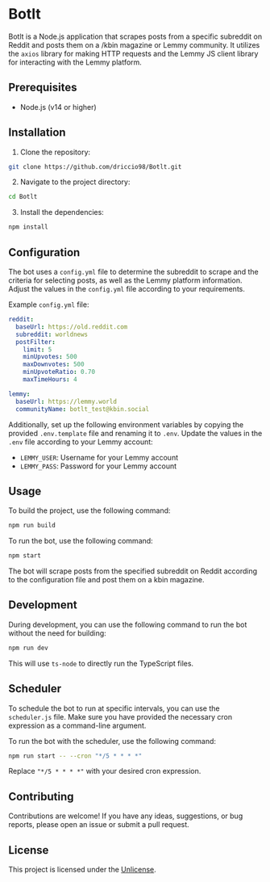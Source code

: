 # Botlt

Botlt is a Node.js application that scrapes posts from a specific subreddit on Reddit and posts them on a /kbin magazine or Lemmy community. It utilizes the `axios` library for making HTTP requests and the Lemmy JS client library for interacting with the Lemmy platform.

## Prerequisites

- Node.js (v14 or higher)

## Installation

1. Clone the repository:
```bash
git clone https://github.com/driccio98/Botlt.git
```

2. Navigate to the project directory:
```bash
cd Botlt
```

3. Install the dependencies:
```bash
npm install
```

## Configuration

The bot uses a `config.yml` file to determine the subreddit to scrape and the criteria for selecting posts, as well as the Lemmy platform information. Adjust the values in the `config.yml` file according to your requirements.

Example `config.yml` file:
```yaml
reddit:
  baseUrl: https://old.reddit.com
  subreddit: worldnews
  postFilter:
    limit: 5
    minUpvotes: 500
    maxDownvotes: 500
    minUpvoteRatio: 0.70
    maxTimeHours: 4

lemmy:
  baseUrl: https://lemmy.world
  communityName: botlt_test@kbin.social
```

Additionally, set up the following environment variables by copying the provided `.env.template` file and renaming it to `.env`. Update the values in the `.env` file according to your Lemmy account:
- `LEMMY_USER`: Username for your Lemmy account
- `LEMMY_PASS`: Password for your Lemmy account

## Usage

To build the project, use the following command:
```bash
npm run build
```

To run the bot, use the following command:
```bash
npm start
```

The bot will scrape posts from the specified subreddit on Reddit according to the configuration file and post them on a kbin magazine.

## Development

During development, you can use the following command to run the bot without the need for building:
```bash
npm run dev
```

This will use `ts-node` to directly run the TypeScript files.

## Scheduler

To schedule the bot to run at specific intervals, you can use the `scheduler.js` file. Make sure you have provided the necessary cron expression as a command-line argument.

To run the bot with the scheduler, use the following command:
```bash
npm run start -- --cron "*/5 * * * *"
```

Replace `"*/5 * * * *"` with your desired cron expression.

## Contributing

Contributions are welcome! If you have any ideas, suggestions, or bug reports, please open an issue or submit a pull request.

## License

This project is licensed under the [Unlicense](https://unlicense.org/).

